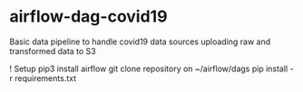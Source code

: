 # airflow-dag-covid19
Basic data pipeline to handle covid19 data sources uploading raw and transformed data to S3

! Setup
pip3 install airflow
git clone repository on ~/airflow/dags
pip install -r requirements.txt


